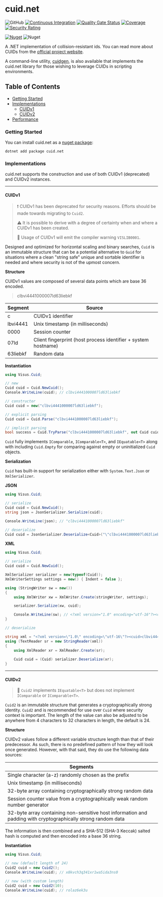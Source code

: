 # cuid.net

![GitHub](https://img.shields.io/github/license/visus-io/cuid.net?logo=github&style=flat) [![Continuous Integration](https://github.com/visus-io/cuid.net/actions/workflows/ci.yaml/badge.svg)](https://github.com/visus-io/cuid.net/actions/workflows/ci.yaml) [![Quality Gate Status](https://sonarcloud.io/api/project_badges/measure?project=cuid.net&metric=alert_status)](https://sonarcloud.io/summary/overall?id=cuid.net) [![Coverage](https://sonarcloud.io/api/project_badges/measure?project=cuid.net&metric=coverage)](https://sonarcloud.io/summary/overall?id=cuid.net) [![Security Rating](https://sonarcloud.io/api/project_badges/measure?project=cuid.net&metric=security_rating)](https://sonarcloud.io/summary/overall?id=cuid.net)

[![Nuget](https://img.shields.io/nuget/vpre/cuid.net)](https://www.nuget.org/packages/cuid.net/) ![Nuget](https://img.shields.io/nuget/dt/cuid.net)

A .NET implementation of collision-resistant ids. You can read more about CUIDs from
the [official project website](https://github.com/paralleldrive/cuid2).

A command-line utility, [cuidgen](https://github.com/visus-io/cuidgen/), is also available that implements the cuid.net
library for those wishing to leverage CUIDs in scripting environments.

## Table of Contents

- [Getting Started](#getting-started)
- [Implementations](#implementations)
    - [CUIDv1](#CUIDv1)
    - [CUIDv2](#CUIDv2)
- [Performance](#performance)

### Getting Started

You can install cuid.net as a [nuget package](https://www.nuget.org/packages/cuid.net):

```shell
dotnet add package cuid.net 
```

### Implementations

cuid.net supports the construction and use of both CUIDv1 (deprecated) and CUIDv2 instances.

---

#### CUIDv1

> :exclamation: CUIDv1 has been deprecated for security reasons. Efforts should be made towards migrating to `Cuid2`.
>
> :warning: It is possible to derive with a degree of certainty when and where a CUIDv1 has been created.
>
> :memo: Usage of CUIDv1 will emit the compiler warning `VISLIB0001`.

Designed and optimized for horizontal scaling and binary searches, `Cuid` is an immutable structure that can be a
potential alternative to `Guid` for situations where a clean "string safe" unique and sortable identifier is needed and
where security is not of the upmost concern.

**Structure**

CUIDv1 values are composed of several data points which are base 36 encoded.

> clbvi4441000007ld63liebkf

| Segment  | Source                                                         |
|----------|----------------------------------------------------------------|
| c        | CUIDv1 identifier                                              |
| lbvi4441 | Unix timestamp (in milliseconds)                               |
| 0000     | Session counter                                                |
| 07ld     | Client fingerprint (host process identifier + system hostname) |
| 63liebkf | Random data                                                    |

**Instantiation**

```csharp
using Visus.Cuid;

// new
Cuid cuid = Cuid.NewCuid();
Console.WriteLine(cuid); // clbvi4441000007ld63liebkf

// constructor
Cuid cuid = new("clbvi4441000007ld63liebkf");

// explicit parsing
Cuid cuid = Cuid.Parse("clbvi4441000007ld63liebkf");

// implicit parsing
bool success = Cuid.TryParse("clbvi4441000007ld63liebkf", out Cuid cuid);
```

`Cuid` fully implements `IComparable`, `IComparable<T>`, and `IEquatable<T>` along with including `Cuid.Empty` for
comparing against empty or uninitialized `Cuid` objects.

**Serialization**

`Cuid` has built-in support for serialization either with `System.Text.Json` or `XmlSerializer`.

**JSON**

```csharp
using Visus.Cuid;

// serialize
Cuid cuid = Cuid.NewCuid();
string json = JsonSerializer.Serialize(cuid);

Console.WriteLine(json); // "clbvi4441000007ld63liebkf"

// deserialize
Cuid cuid = JsonSerializer.Deserialize<Cuid>("\"clbvi4441000007ld63liebkf\"");
```

**XML**

```csharp
using Visus.Cuid;

// serialize
Cuid cuid = Cuid.NewCuid();

XmlSerializer serializer = new(typeof(Cuid));
XmlWriterSettings settings = new() { Indent = false };

using (StringWriter sw = new())
{
    using XmlWriter xw = XmlWriter.Create(stringWriter, settings);

    serializer.Serialize(xw, cuid);

    Console.WriteLine(sw); // <?xml version="1.0" encoding="utf-16"?><cuid>clbvi4441000007ld63liebkf</cuid>
}

// deserialize

string xml = "<?xml version=\"1.0\" encoding=\"utf-16\"?><cuid>clbvi4441000007ld63liebkf</cuid>";
using (TextReader sr = new StringReader(xml))
{
    using XmlReader xr = XmlReader.Create(sr);
    
    Cuid cuid = (Cuid) serializer.Deserialize(xr);
}
```

----

#### CUIDv2

> :memo: `Cuid2` implements `IEquatable<T>` but does not implement `IComparable` or `IComparable<T>`.

`Cuid2` is an immutable structure that generates a cryptographically strong identity. `Cuid2` and is recommended for use
over `Cuid` where security context is important. The length of the value can also be adjusted to be anywhere from 4
characters to 32 characters in length, the default is 24.

**Structure**

CUIDv2 values follow a different variable structure length than that of their predecessor. As such, there is no
predefined pattern of how they will look once generated. However, with that said, they do use the following data
sources:

| Segments                                                                                                      |
|---------------------------------------------------------------------------------------------------------------|
| Single character (a-z) randomly chosen as the prefix                                                          |
| Unix timestamp (in milliseconds)                                                                              |
| 32-byte array containing cryptographically strong random data                                                 |
| Session counter value from a cryptographically weak random number generator                                   |
| 32-byte array containing non-sensitive host information and padding with cryptographically strong random data |

The information is then combined and a SHA-512 (SHA-3 Keccak) salted hash is computed and then encoded into a base 36
string.

**Instantiation**

```csharp
using Visus.Cuid;

// new (default length of 24)
Cuid2 cuid = new Cuid2();
Console.WriteLine(cuid); // x8kvch3q341xr1wa5ida3ns0

// new (with custom length)
Cuid2 cuid = new Cuid2(10);
Console.WriteLine(cuid); // rolaz6ek3u
```
